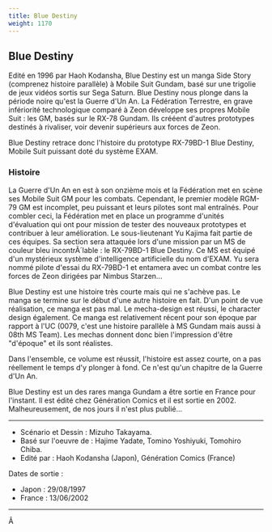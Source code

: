 ```yaml
---
title: Blue Destiny
weight: 1170
---
```


Blue Destiny
------------


  
Edité en 1996 par Haoh Kodansha, Blue Destiny est un manga Side Story (comprenez histoire parallèle) à Mobile Suit Gundam, basé sur une trigolie de jeux vidéos sortis sur Sega Saturn. Blue Destiny nous plonge dans la période noire qu'est la Guerre d'Un An. La Fédération Terrestre, en grave infériorité technologique comparé à Zeon développe ses propres Mobile Suit : les GM, basés sur le RX-78 Gundam. Ils crééent d'autres prototypes destinés à rivaliser, voir devenir supérieurs aux forces de Zeon.


Blue Destiny retrace donc l'histoire du prototype RX-79BD-1 Blue Destiny, Mobile Suit puissant doté du système EXAM.


### Histoire


La Guerre d'Un An en est à son onzième mois et la Fédération met en scène ses Mobile Suit GM pour les combats. Cependant, le premier modèle RGM-79 GM est incomplet, peu puissant et leurs pilotes sont mal entraînés. Pour combler ceci, la Fédération met en place un programme d'unités d'évaluation qui ont pour mission de tester des nouveaux prototypes et contribuer à leur amélioration. Le sous-lieutenant Yu Kajima fait partie de ces équipes. Sa section sera attaquée lors d'une mission par un MS de couleur bleu incontrÃ´lable : le RX-79BD-1 Blue Destiny. Ce MS est équipé d'un mystérieux système d'intelligence artificielle du nom d'EXAM. Yu sera nommé pilote d'essai du RX-79BD-1 et entamera avec un combat contre les forces de Zeon dirigées par Nimbus Starzen...


Blue Destiny est une histoire très courte mais qui ne s'achève pas. Le manga se termine sur le début d'une autre histoire en fait. D'un point de vue réalisation, ce manga est pas mal. Le mecha-design est réussi, le character design également. Ce manga est relativement récent pour son époque par rapport à l'UC (0079, c'est une histoire parallèle à MS Gundam mais aussi à 08th MS Team). Les mechas donnent donc bien l'impression d'être "d'époque" et ils sont réalistes.


Dans l'ensemble, ce volume est réussit, l'histoire est assez courte, on a pas réellement le temps d'y plonger à fond. Ce n'est qu'un chapitre de la Guerre d'Un An.


Blue Destiny est un des rares manga Gundam a être sortie en France pour l'instant. Il est édité chez Génération Comics et il est sortie en 2002. Malheureusement, de nos jours il n'est plus publié...




---


* Scénario et Dessin : Mizuho Takayama.
* Basé sur l'oeuvre de : Hajime Yadate, Tomino Yoshiyuki, Tomohiro Chiba.
* Edité par : Haoh Kodansha (Japon), Génération Comics (France)


Dates de sortie :


* Japon : 29/08/1997
* France : 13/06/2002






---



Â 


